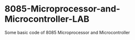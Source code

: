 # 8085-Microprocessor-and-Microcontroller-LAB
Some basic code of 8085 Microprocessor and Microcontroller
